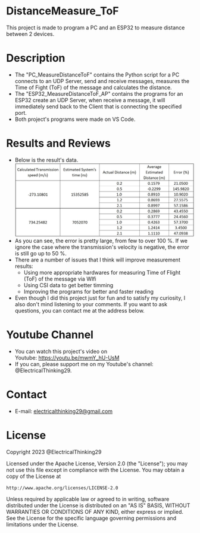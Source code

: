 # DistanceMeasure_ToF
This project is made to program a PC and an ESP32 to measure distance between 2 devices.

# Description
+ The "PC_MeasureDistanceToF" contains the Python script for a PC connects to an UDP Server,
send and receive messages, measures the Time of Fight (ToF) of the message and calculates
the distance.
+ The "ESP32_MeasureDistanceToF_AP" contains the programs for an ESP32 create an UDP Server, 
when receive a message, it will immediately send back to the Client that is connecting the
specified port.
+ Both project's programs were made on VS Code.

# Results and Reviews
+ Below is the result's data.
![Result2](result.jpg)
+ As you can see, the error is pretty large, from few to over 100 %. If we ignore the case
where the transmission's velocity is negative, the error is still go up to 50 %.
+ There are a number of issues that I think will improve measurement results:
  * Using more appropriate hardwares for measuring Time of Flight (ToF) of the message via WIfi
  * Using CSI data to get better timming
  * Improving the programs for better and faster reading
+ Even though I did this project just for fun and to satisfy my curiosity, I also don't mind listening
to your comments. If you want to ask questions, you can contact me at the address below.

# Youtube Channel
+ You can watch this project's video on Youtube: https://youtu.be/mwmY_hU-UsM
+ If you can, please support me on my Youtube's channel: @ElectricalThinking29.

# Contact
+ E-mail: electricalthinking29@gmail.com

# License
Copyright 2023 @ElectricalThinking29

Licensed under the Apache License, Version 2.0 (the "License");
you may not use this file except in compliance with the License.
You may obtain a copy of the License at

    http://www.apache.org/licenses/LICENSE-2.0

Unless required by applicable law or agreed to in writing, software
distributed under the License is distributed on an "AS IS" BASIS,
WITHOUT WARRANTIES OR CONDITIONS OF ANY KIND, either express or implied.
See the License for the specific language governing permissions and
limitations under the License.
